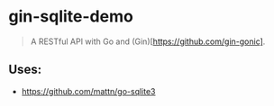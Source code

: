 # gin-sqlite-demo

> A RESTful API with Go and (Gin)[https://github.com/gin-gonic]. 

## Uses:
- https://github.com/mattn/go-sqlite3